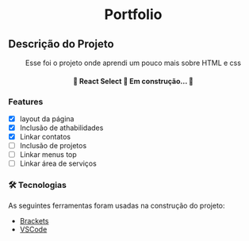 <h1 align="center">Portfolio</h1>


## Descrição do Projeto
<p align="center">Esse foi o projeto onde aprendi um pouco mais sobre HTML e css</p>


<h4 align="center"> 
	🚧  React Select 🚀 Em construção...  🚧
</h4>

### Features

- [x] layout da página 
- [x] Inclusão de athabilidades
- [x] Linkar contatos
- [ ] Inclusão de projetos
- [ ] Linkar menus top
- [ ] Linkar área de serviços 

### 🛠 Tecnologias

As seguintes ferramentas foram usadas na construção do projeto:

- [Brackets](https://brackets.io/)
- [VSCode](https://code.visualstudio.com/)

